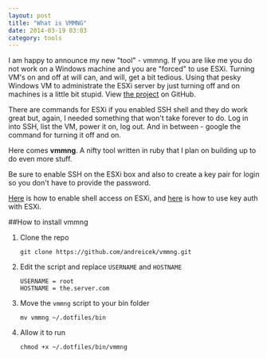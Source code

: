 ```yaml
---
layout: post
title: "What is VMMNG"
date: 2014-03-19 03:03
category: tools
---
```


I am happy to announce my new "tool" - vmmng. If you are like me you do not work on a Windows machine and you are "forced" to use ESXi. Turning VM's on and off at will can, and will, get a bit tedious. Using that pesky Windows VM to administrate the ESXi server by just turning off and on machines is a little bit stupid. View [the project](http://github.com/andreicek/vmmng) on GitHub.

There are commands for ESXi if you enabled SSH shell and they do work great but, again, I needed something that won't take forever to do. Log in into SSH, list the VM, power it on, log out. And in between - google the command for turning it off and on.

Here comes **vmmng**. A nifty tool written in ruby that I plan on building up to do even more stuff.

Be sure to enable SSH on the ESXi box and also to create a key pair for login so you don't have to provide the password.

[Here](http://kb.vmware.com/selfservice/microsites/search.do?language=en_US&cmd=displayKC&externalId=2004746) is how to enable shell access on ESXi, and [here](http://kb.vmware.com/selfservice/microsites/search.do?language=en_US&cmd=displayKC&externalId=1002866) is how to use key auth with ESXi.


##How to install vmmng

1. Clone the repo

    `git clone https://github.com/andreicek/vmmng.git`

2. Edit the script and replace `USERNAME` and `HOSTNAME`

    ```
    USERNAME = root
    HOSTNAME = the.server.com
    ```

3. Move the `vmmng` script to your bin folder

    `mv vmmng ~/.dotfiles/bin`

4. Allow it to run

    `chmod +x ~/.dotfiles/bin/vmmng`
